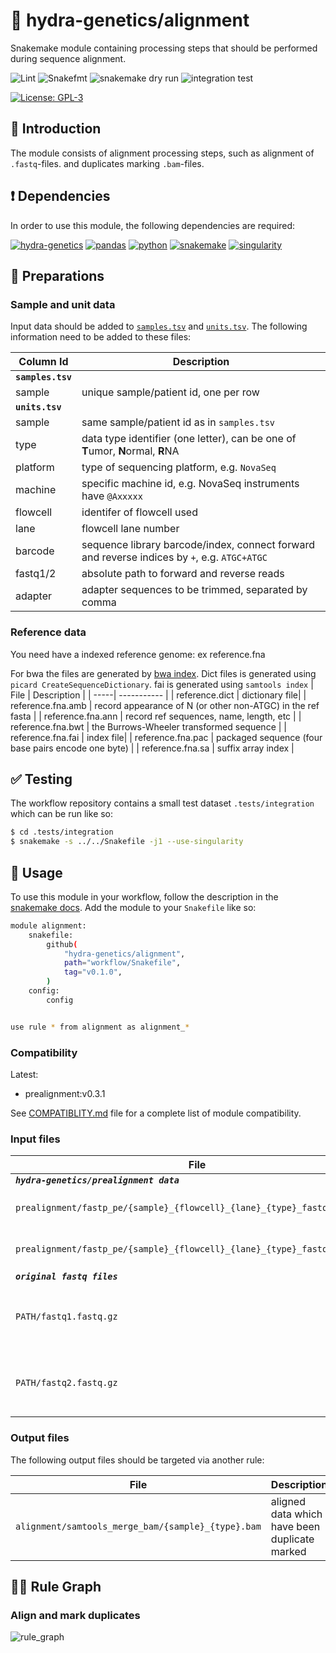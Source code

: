 # :snake: hydra-genetics/alignment

Snakemake module containing processing steps that should be performed during sequence alignment.

![Lint](https://github.com/hydra-genetics/alignment/actions/workflows/lint.yaml/badge.svg?branch=develop)
![Snakefmt](https://github.com/hydra-genetics/alignment/actions/workflows/snakefmt.yaml/badge.svg?branch=develop)
![snakemake dry run](https://github.com/hydra-genetics/alignment/actions/workflows/snakemake-dry-run.yaml/badge.svg?branch=develop)
![integration test](https://github.com/hydra-genetics/alignment/actions/workflows/integration.yaml/badge.svg?branch=develop)

[![License: GPL-3](https://img.shields.io/badge/License-GPL3-yellow.svg)](https://opensource.org/licenses/gpl-3.0.html)

## :speech_balloon: Introduction

The module consists of alignment processing steps, such as alignment of `.fastq`-files. and duplicates marking
`.bam`-files.

## :heavy_exclamation_mark: Dependencies

In order to use this module, the following dependencies are required:

[![hydra-genetics](https://img.shields.io/badge/hydragenetics-v0.9.1-blue)](https://github.com/hydra-genetics/)
[![pandas](https://img.shields.io/badge/pandas-1.3.1-blue)](https://pandas.pydata.org/)
[![python](https://img.shields.io/badge/python-3.8-blue)](https://www.python.org/)
[![snakemake](https://img.shields.io/badge/snakemake-6.10.0-blue)](https://snakemake.readthedocs.io/en/stable/)
[![singularity](https://img.shields.io/badge/singularity-3.0.0-blue)](https://sylabs.io/docs/)

## :school_satchel: Preparations

### Sample and unit data

Input data should be added to [`samples.tsv`](https://github.com/hydra-genetics/prealignment/blob/develop/config/samples.tsv)
and [`units.tsv`](https://github.com/hydra-genetics/prealignment/blob/develop/config/units.tsv).
The following information need to be added to these files:

| Column Id | Description |
| --- | --- |
| **`samples.tsv`** |
| sample | unique sample/patient id, one per row |
| **`units.tsv`** |
| sample | same sample/patient id as in `samples.tsv` |
| type | data type identifier (one letter), can be one of **T**umor, **N**ormal, **R**NA |
| platform | type of sequencing platform, e.g. `NovaSeq` |
| machine | specific machine id, e.g. NovaSeq instruments have `@Axxxxx` |
| flowcell | identifer of flowcell used |
| lane | flowcell lane number |
| barcode | sequence library barcode/index, connect forward and reverse indices by `+`, e.g. `ATGC+ATGC` |
| fastq1/2 | absolute path to forward and reverse reads |
| adapter | adapter sequences to be trimmed, separated by comma |

### Reference data

You need have a indexed reference genome: ex reference.fna

For bwa the files are generated by [bwa index](http://bio-bwa.sourceforge.net/bwa.shtml#:~:text=SYNOPSIS-,bwa%20index%20ref.fa,-bwa%20mem%20ref). Dict files is generated using `picard CreateSequenceDictionary`. fai is generated using `samtools index`
| File | Description |
| -----| ----------- |
| reference.dict | dictionary file|
| reference.fna.amb | record appearance of N (or other non-ATGC) in the ref fasta |
| reference.fna.ann | record ref sequences, name, length, etc |
| reference.fna.bwt | the Burrows-Wheeler transformed sequence |
| reference.fna.fai | index file|
| reference.fna.pac | packaged sequence (four base pairs encode one byte) |
| reference.fna.sa | suffix array index |

## :white_check_mark: Testing

The workflow repository contains a small test dataset `.tests/integration` which can be run like so:

```bash
$ cd .tests/integration
$ snakemake -s ../../Snakefile -j1 --use-singularity
```

## :rocket: Usage

To use this module in your workflow, follow the description in the
[snakemake docs](https://snakemake.readthedocs.io/en/stable/snakefiles/modularization.html#modules).
Add the module to your `Snakefile` like so:

```bash
module alignment:
    snakefile:
        github(
            "hydra-genetics/alignment",
            path="workflow/Snakefile",
            tag="v0.1.0",
        )
    config:
        config


use rule * from alignment as alignment_*
```

### Compatibility

Latest:
 - prealignment:v0.3.1

 See [COMPATIBLITY.md](../master/COMPATIBLITY.md) file for a complete list of module compatibility.

### Input files

| File | Description |
|---|---|
| ***`hydra-genetics/prealignment data`*** |
| `prealignment/fastp_pe/{sample}_{flowcell}_{lane}_{type}_fastq1.fastq.gz` | trimmed forward reads |
| `prealignment/fastp_pe/{sample}_{flowcell}_{lane}_{type}_fastq1.fastq.gz` | trimmed reverse reads |
| ***`original fastq files`*** |
| `PATH/fastq1.fastq.gz` | forward reads retrieved from units.tsv |
| `PATH/fastq2.fastq.gz` | reverse reads retrieved from units.tsv |


### Output files

The following output files should be targeted via another rule:

| File | Description |
|---|---|
| `alignment/samtools_merge_bam/{sample}_{type}.bam` | aligned data which have been duplicate marked |

## :judge: Rule Graph

### Align and mark duplicates

![rule_graph](images/alignment_mark_duplicates.svg)

